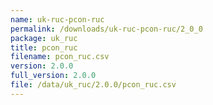 ```yaml
---
name: uk-ruc-pcon-ruc
permalink: /downloads/uk-ruc-pcon-ruc/2_0_0
package: uk_ruc
title: pcon_ruc
filename: pcon_ruc.csv
version: 2.0.0
full_version: 2.0.0
file: /data/uk_ruc/2.0.0/pcon_ruc.csv
---
```

